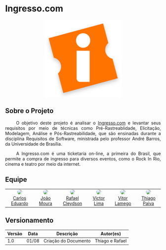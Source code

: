  <h1> Ingresso.com </h1>

<center>
  <a align="center" href="https://www.ingresso.com/" target="_blank" > 
    <img src="./assets/ingresso-logo.png" width="250px"/>
  </a>
</center>

## Sobre o Projeto 
  
  <p align="justify">&emsp;&emsp;
    O objetivo deste projeto é analisar o <a href="https://www.ingresso.com/">Ingresso.com</a> e levantar seus requisitos por meio de técnicas como Pré-Rastreablidade, Elicitação, Modelagem, Análise e Pós-Rastreabilidade, que são ensinadas durante a disciplina Requisitos de Software, ministrada pelo professor André Barros, da Universidade de Brasília.
  </p>
  
  <p align="justify">&emsp;&emsp;
    A Ingresso.com é uma ticketaria on-line, a primeira do Brasil, que permite a compra de ingresso para diversos eventos, como o Rock In Rio, cinema e teatro por meio da internet.
  </p>
  
## Equipe
  
  <table>
    <tr>
      <!-- Carlos   -->
       <td align="center"><a href="https://github.com/carlosfiuza"><img style="border-radius: 50%;" src="https://github.com/carlosfiuza.png" width="100px;"/><br />         Carlos Eduardo
         </a>
      </td>
     <!-- Joao   -->
       <td align="center"><a href="https://github.com/joao-moura"><img style="border-radius: 50%;" src="https://github.com/joao-moura.png" width="100px;"/><br />         João Moura
         </a>
      </td>
     <!-- Rafael   -->
       <td align="center"><a href="https://github.com/rcleydsonr"><img style="border-radius: 50%;" src="https://github.com/rcleydsonr.png" width="100px;"/><br />           Rafael Cleydson
        </a>
      </td>
      <!-- Vitor   -->
       <td align="center"><a href="https://github.com/vital14"><img style="border-radius: 50%;" src="https://github.com/vital14.png" width="100px;"/><br />                 Victor Lima
         </a>
      </td>
      <!-- Vitor Lamego   -->
       <td align="center"><a href="https://github.com/vitorlamego"><img style="border-radius: 50%;" src="https://github.com/vitorlamego.png" width="100px;"/><br />         Vitor Lamego
         </a>
      </td>
       <!-- Thiago   -->
       <td align="center"><a href="https://github.com/thiagohdaqw"><img style="border-radius: 50%;" src="https://github.com/thiagohdaqw.png" width="100px;"/><br />         Thiago Paiva
         </a>
      </td>
    </table>


## Versionamento

| Versão | Data  | Descrição            | Autor(es)       |
| ------ | ----- | -------------------- | --------------- |
| 1.0    | 01/08 | Criação do Documento | Thiago e Rafael |
